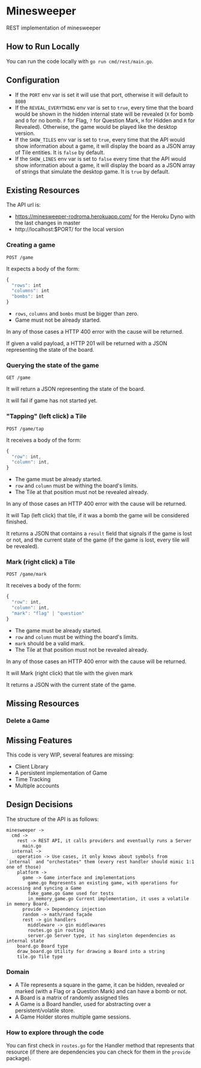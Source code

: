 # Minesweeper

REST implementation of minesweeper

## How to Run Locally

You can run the code locally with `go run cmd/rest/main.go`.

## Configuration

* If the `PORT` env var is set it will use that port, otherwise it will default to `8080`
* If the `REVEAL_EVERYTHING` env var is set to `true`, every time that the board would be shown in the hidden internal state will be revealed (`X` for bomb and `O` for no bomb. `F` for Flag, `?` for Question Mark, `H` for Hidden and `R` for Revealed). Otherwise, the game would be played like the desktop version.
* If the `SHOW_TILES` env var is set to `true`, every time that the API would show information about a game, it will display the board as a JSON array of Tile entities. It is `false` by default.
* If the `SHOW_LINES` env var is set to `false` every time that the API would show information about a game, it will display the board as a JSON array of strings that simulate the desktop game. It is `true` by default.

## Existing Resources

The API url is:
* https://minesweeper-rodroma.herokuapp.com/ for the Heroku Dyno with the last changes in master
* http://localhost:$PORT/ for the local version

### Creating a game

`POST /game`

It expects a body of the form:

```typescript
{
  "rows": int
  "columns": int
  "bombs": int
}
```

* `rows`, `columns` and `bombs` must be bigger than zero.
* Game must not be already started.

In any of those cases a HTTP 400 error with the cause will be returned.

If given a valid payload, a HTTP 201 will be returned with a JSON representing the state of the board.

### Querying the state of the game

`GET /game`

It will return a JSON representing the state of the board.

It will fail if game has not started yet.

### "Tapping" (left click) a Tile

`POST /game/tap`

It receives a body of the form:

```typescript
{
  "row": int,
  "column": int,
}
```

* The game must be already started.
* `row` and `column` must be withing the board's limits.
* The Tile at that position must not be revealed already.

In any of those cases an HTTP 400 error with the cause will be returned.

It will Tap (left click) that tile, if it was a bomb the game will be considered finished.

It returns a JSON that contains a `result` field that signals if the game is lost or not, and the current state of the game (if the game is lost, every tile will be revealed).

### Mark (right click) a Tile

`POST /game/mark`

It receives a body of the form:

```typescript
{
  "row": int,
  "column": int,
  "mark": "flag" | "question"
}
```

* The game must be already started.
* `row` and `column` must be withing the board's limits.
* `mark` should be a valid mark.
* The Tile at that position must not be revealed already.

In any of those cases an HTTP 400 error with the cause will be returned.

It will Mark (right click) that tile with the given mark

It returns a JSON with the current state of the game.

## Missing Resources

### Delete a Game

## Missing Features

This code is very WIP, several features are missing:

* Client Library
* A persistent implementation of Game
* Time Tracking
* Multiple accounts

## Design Decisions

The structure of the API is as follows:

```
minesweeper ->
  cmd ->
    rest -> REST API, it calls providers and eventually runs a Server
      main.go
  internal ->
    operation -> Use cases, it only knows about symbols from `internal` and "orchestates" them (every rest handler should mimic 1:1 one of those)
    platform -> 
      game -> Game interface and implementations
        game.go Represents an existing game, with operations for accessing and syncing a Game
        fake_game.go Game used for tests
        in_memory_game.go Current implementation, it uses a volatile in memory Board.
      provide -> Dependency injection
      random -> math/rand façade
      rest -> gin handlers
        middleware -> gin middlewares
        routes.go gin routing
        server.go Server type, it has singleton dependencies as internal state
    board.go Board type
    draw_board.go Utility for drawing a Board into a string
    tile.go Tile type
```

### Domain

* A Tile represents a square in the game, it can be hidden, revealed or marked (with a Flag or a Question Mark) and can have a bomb or not.
* A Board is a matrix of randomly assigned tiles
* A Game is a Board handler, used for abstracting over a persistent/volatile store.
* A Game Holder stores multiple game sessions.

### How to explore through the code

You can first check in `routes.go` for the Handler method that represents that resource (if there are dependencies you can check for them in the `provide` package).